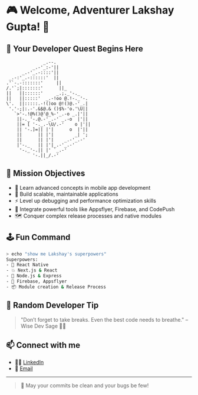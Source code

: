 # 🎮 Welcome, Adventurer Lakshay Gupta! 🏰

## 🌟 Your Developer Quest Begins Here

```plaintext
              _.--.
          _.-'_:-'||
      _.-'_.-::::'||
 _.-:'_.-::::::'  ||
.'`-.-:::::::'     ||
/.'`;|:::::::'      ||_
||   ||::::::'     _.;._'-._
||   ||:::::'  _.-!oo @.!-._'-.
\'.  ||:::::.-!()oo @!()@.-'_.|
 '.'-;|:.-'.&$@.& ()$%-'o.'\U||
   `>'-.!@%()@'@_%-'_.-o _.|'||
    ||-._'-.@.-'_.-' _.-o  |'||
    ||= [ '-._.-\U/.-'    o |'||
    || '-.]=|| |'|      o  |'||
    ||      || |'|        _| ';
    ||      || |'|    _.-'_.-'
    |'-._   || |'|_.-'_.-'
     '-._'-.|| |' `_.-'
          '-.||_/.-'

```

## 🎯 Mission Objectives

- 🌱 Learn advanced concepts in mobile app development  
- 🧱 Build scalable, maintainable applications  
- ⚡ Level up debugging and performance optimization skills  
- 🔧 Integrate powerful tools like Appsflyer, Firebase, and CodePush  
- 🗺️ Conquer complex release processes and native modules


## 🕹️ Fun Command

```bash
> echo "show me Lakshay's superpowers"
Superpowers:
- 🚀 React Native
- 💥 Next.js & React
- 🔧 Node.js & Express
- 🔐 Firebase, Appsflyer
- 📦 Module creation & Release Process
```



## 🎲 Random Developer Tip

> "Don’t forget to take breaks. Even the best code needs to breathe." – Wise Dev Sage 🧙‍♂️



## 📫 Connect with me

- 🧑‍💻 [LinkedIn](https://linkedin.com/in/lakshaythegupta)  
- 📧 [Email](mailto:lakshaythegupta@gmail.com)

---

> 🌌 May your commits be clean and your bugs be few!
